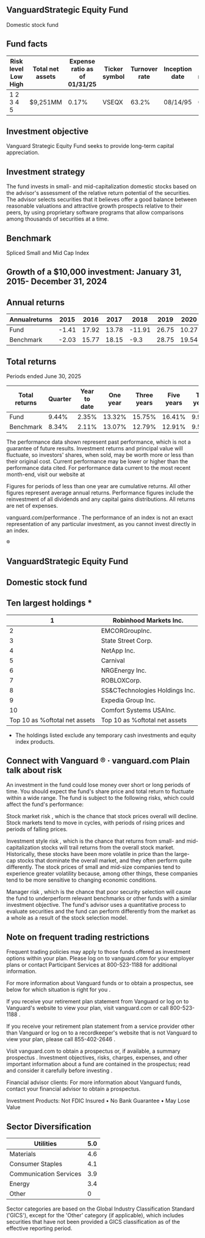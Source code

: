 ## VanguardStrategic Equity Fund

Domestic stock fund

## Fund facts

| Risk level Low High   | Total net assets   | Expense ratio as of 01/31/25   | Ticker symbol   | Turnover rate   | Inception date   |   Fund number |
|-----------------------|--------------------|--------------------------------|-----------------|-----------------|------------------|---------------|
| 1 2 3 4 5             | $9,251MM           | 0.17%                          | VSEQX           | 63.2%           | 08/14/95         |          0114 |

## Investment objective

Vanguard Strategic Equity Fund seeks to provide long-term capital appreciation.

## Investment strategy

The fund invests in small- and mid-capitalization domestic stocks based on the advisor's assessment of the relative return potential of the securities. The advisor selects securities that it believes offer a good balance between reasonable valuations and attractive growth prospects relative to their peers, by using proprietary software programs that allow comparisons among thousands of securities at a time.

## Benchmark

Spliced Small and Mid Cap Index

## Growth of a $10,000 investment:  January 31, 2015-  December 31, 2024

<!-- image -->

## Annual returns

<!-- image -->

| Annualreturns   |   2015 |   2016 |   2017 |   2018 |   2019 |   2020 |   2021 |   2022 |   2023 |   2024 |
|-----------------|--------|--------|--------|--------|--------|--------|--------|--------|--------|--------|
| Fund            |  -1.41 |  17.92 |  13.78 | -11.91 |  26.75 |  10.27 |  30.86 | -11.8  |  19.21 |  17.16 |
| Benchmark       |  -2.03 |  15.77 |  18.15 |  -9.3  |  28.75 |  19.54 |  22.9  | -17.27 |  16.17 |  14.9  |

## Total returns

Periods ended June 30, 2025

| Total returns   | Quarter   | Year to date   | One year   | Three years   | Five years   | Ten years   |
|-----------------|-----------|----------------|------------|---------------|--------------|-------------|
| Fund            | 9.44%     | 2.35%          | 13.32%     | 15.75%        | 16.41%       | 9.96%       |
| Benchmark       | 8.34%     | 2.11%          | 13.07%     | 12.79%        | 12.91%       | 9.55%       |

The performance data shown represent past performance, which is not a guarantee of future results. Investment returns and principal value will fluctuate, so investors' shares, when sold, may be worth more or less than their original cost. Current performance may be lower or higher than the performance data cited. For performance data current to the most recent month-end, visit our website at

Figures for periods of less than one year are cumulative returns. All other figures represent average annual returns. Performance figures include the reinvestment of all dividends and any capital gains distributions. All returns are net of expenses.

vanguard.com/performance  . The performance of an index is not an exact representation of any particular investment, as you cannot invest directly in an index.

®

<!-- image -->

## VanguardStrategic Equity Fund

## Domestic stock fund

## Ten largest holdings  *

| 1                             | Robinhood Markets Inc.         |
|-------------------------------|--------------------------------|
| 2                             | EMCORGroupInc.                 |
| 3                             | State Street Corp.             |
| 4                             | NetApp Inc.                    |
| 5                             | Carnival                       |
| 6                             | NRGEnergy Inc.                 |
| 7                             | ROBLOXCorp.                    |
| 8                             | SS&CTechnologies Holdings Inc. |
| 9                             | Expedia Group Inc.             |
| 10                            | Comfort Systems USAInc.        |
| Top 10 as %oftotal net assets | Top 10 as %oftotal net assets  |

* The holdings listed exclude any temporary cash investments and equity index products.

## Connect with Vanguard   ® ·    vanguard.com Plain talk about risk

An investment in the fund could lose money over short or long periods of time. You should expect the fund's share price and total return to fluctuate within a wide range. The fund is subject to the following risks, which could affect the fund's performance:

Stock market risk , which is the chance that stock prices overall will decline. Stock markets tend to move in cycles, with periods of rising prices and periods of falling prices.

Investment style risk , which is the chance that returns from small- and mid-capitalization stocks will trail returns from the overall stock market. Historically, these stocks have been more volatile in price than the large-cap stocks that dominate the overall market, and they often perform quite differently. The stock prices of small and mid-size companies tend to experience greater volatility because, among other things, these companies tend to be more sensitive to changing economic conditions.

Manager risk , which is the chance that poor security selection will cause the fund to underperform relevant benchmarks or other funds with a similar investment objective. The fund's advisor uses a quantitative process to evaluate securities and the fund can perform differently from the market as a whole as a result of the stock selection model.

## Note on frequent trading restrictions

Frequent trading policies may apply to those funds offered as investment options within your plan. Please log on to   vanguard.com for your employer plans or contact Participant Services at 800-523-1188 for additional information.

For more information about Vanguard funds or to obtain a prospectus, see below for which situation is right for you .

If you receive your retirement plan statement from Vanguard or log on to Vanguard's website to view your plan, visit vanguard.com or call 800-523-1188 .

If you receive your retirement plan statement from a service provider other than Vanguard or log on to a recordkeeper's website that is not Vanguard to view your plan, please call 855-402-2646 .

Visit vanguard.com to obtain a prospectus or, if available, a summary prospectus . Investment objectives, risks, charges, expenses, and other important information about a fund are contained in the prospectus; read and consider it carefully before investing .

Financial advisor clients: For more information about Vanguard funds, contact your financial advisor to obtain a prospectus.

Investment Products: Not FDIC Insured • No Bank Guarantee • May Lose Value

## Sector Diversification

<!-- image -->

| Utilities              |   5.0 |
|------------------------|-------|
| Materials              |   4.6 |
| Consumer Staples       |   4.1 |
| Communication Services |   3.9 |
| Energy                 |   3.4 |
| Other                  |   0   |

<!-- image -->

<!-- image -->

<!-- image -->

<!-- image -->

<!-- image -->

<!-- image -->

Sector categories are based on the Global Industry Classification Standard ('GICS'), except for the 'Other' category (if applicable), which includes securities that have not been provided a GICS classification as of the effective reporting period.